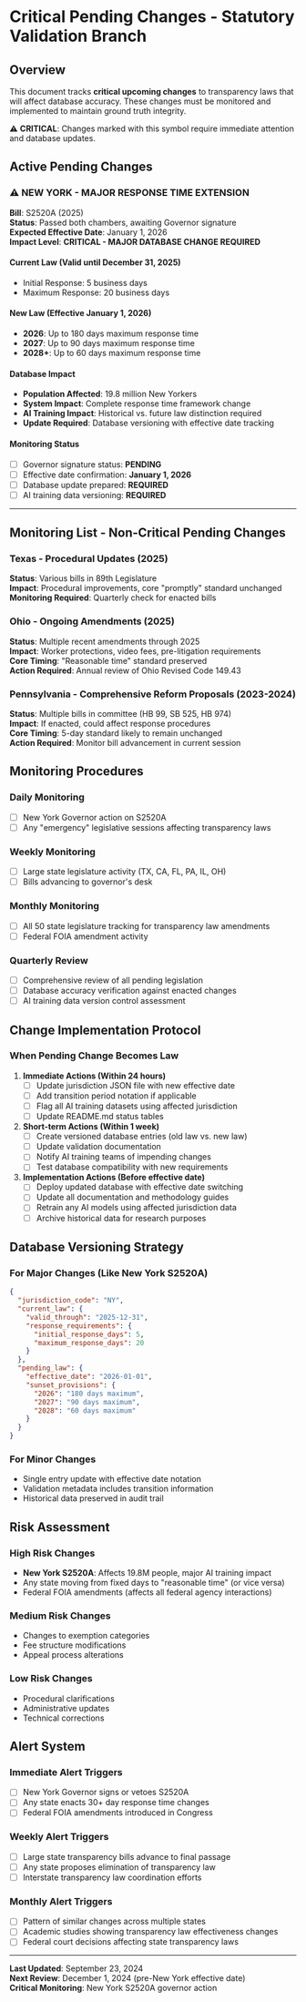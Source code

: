 # Critical Pending Changes - Statutory Validation Branch

## Overview
This document tracks **critical upcoming changes** to transparency laws that will affect database accuracy. These changes must be monitored and implemented to maintain ground truth integrity.

⚠️ **CRITICAL**: Changes marked with this symbol require immediate attention and database updates.

## Active Pending Changes

### ⚠️ NEW YORK - MAJOR RESPONSE TIME EXTENSION

**Bill**: S2520A (2025)  
**Status**: Passed both chambers, awaiting Governor signature  
**Expected Effective Date**: January 1, 2026  
**Impact Level**: **CRITICAL - MAJOR DATABASE CHANGE REQUIRED**

#### Current Law (Valid until December 31, 2025)
- Initial Response: 5 business days
- Maximum Response: 20 business days

#### New Law (Effective January 1, 2026)
- **2026**: Up to 180 days maximum response time
- **2027**: Up to 90 days maximum response time  
- **2028+**: Up to 60 days maximum response time

#### Database Impact
- **Population Affected**: 19.8 million New Yorkers
- **System Impact**: Complete response time framework change
- **AI Training Impact**: Historical vs. future law distinction required
- **Update Required**: Database versioning with effective date tracking

#### Monitoring Status
- [ ] Governor signature status: **PENDING**
- [ ] Effective date confirmation: **January 1, 2026**
- [ ] Database update prepared: **REQUIRED**
- [ ] AI training data versioning: **REQUIRED**

---

## Monitoring List - Non-Critical Pending Changes

### Texas - Procedural Updates (2025)
**Status**: Various bills in 89th Legislature  
**Impact**: Procedural improvements, core "promptly" standard unchanged  
**Monitoring Required**: Quarterly check for enacted bills

### Ohio - Ongoing Amendments (2025)
**Status**: Multiple recent amendments through 2025  
**Impact**: Worker protections, video fees, pre-litigation requirements  
**Core Timing**: "Reasonable time" standard preserved  
**Action Required**: Annual review of Ohio Revised Code 149.43

### Pennsylvania - Comprehensive Reform Proposals (2023-2024)
**Status**: Multiple bills in committee (HB 99, SB 525, HB 974)  
**Impact**: If enacted, could affect response procedures  
**Core Timing**: 5-day standard likely to remain unchanged  
**Action Required**: Monitor bill advancement in current session

## Monitoring Procedures

### Daily Monitoring
- [ ] New York Governor action on S2520A
- [ ] Any "emergency" legislative sessions affecting transparency laws

### Weekly Monitoring  
- [ ] Large state legislature activity (TX, CA, FL, PA, IL, OH)
- [ ] Bills advancing to governor's desk

### Monthly Monitoring
- [ ] All 50 state legislature tracking for transparency law amendments
- [ ] Federal FOIA amendment activity

### Quarterly Review
- [ ] Comprehensive review of all pending legislation
- [ ] Database accuracy verification against enacted changes
- [ ] AI training data version control assessment

## Change Implementation Protocol

### When Pending Change Becomes Law

1. **Immediate Actions (Within 24 hours)**
   - [ ] Update jurisdiction JSON file with new effective date
   - [ ] Add transition period notation if applicable
   - [ ] Flag all AI training datasets using affected jurisdiction
   - [ ] Update README.md status tables

2. **Short-term Actions (Within 1 week)**
   - [ ] Create versioned database entries (old law vs. new law)
   - [ ] Update validation documentation
   - [ ] Notify AI training teams of impending changes
   - [ ] Test database compatibility with new requirements

3. **Implementation Actions (Before effective date)**
   - [ ] Deploy updated database with effective date switching
   - [ ] Update all documentation and methodology guides
   - [ ] Retrain any AI models using affected jurisdiction data
   - [ ] Archive historical data for research purposes

## Database Versioning Strategy

### For Major Changes (Like New York S2520A)

```json
{
  "jurisdiction_code": "NY",
  "current_law": {
    "valid_through": "2025-12-31",
    "response_requirements": {
      "initial_response_days": 5,
      "maximum_response_days": 20
    }
  },
  "pending_law": {
    "effective_date": "2026-01-01", 
    "sunset_provisions": {
      "2026": "180 days maximum",
      "2027": "90 days maximum", 
      "2028": "60 days maximum"
    }
  }
}
```

### For Minor Changes
- Single entry update with effective date notation
- Validation metadata includes transition information
- Historical data preserved in audit trail

## Risk Assessment

### High Risk Changes
- **New York S2520A**: Affects 19.8M people, major AI training impact
- Any state moving from fixed days to "reasonable time" (or vice versa)
- Federal FOIA amendments (affects all federal agency interactions)

### Medium Risk Changes  
- Changes to exemption categories
- Fee structure modifications
- Appeal process alterations

### Low Risk Changes
- Procedural clarifications
- Administrative updates
- Technical corrections

## Alert System

### Immediate Alert Triggers
- [ ] New York Governor signs or vetoes S2520A
- [ ] Any state enacts 30+ day response time changes
- [ ] Federal FOIA amendments introduced in Congress

### Weekly Alert Triggers
- [ ] Large state transparency bills advance to final passage
- [ ] Any state proposes elimination of transparency law
- [ ] Interstate transparency law coordination efforts

### Monthly Alert Triggers
- [ ] Pattern of similar changes across multiple states
- [ ] Academic studies showing transparency law effectiveness changes
- [ ] Federal court decisions affecting state transparency laws

---

**Last Updated**: September 23, 2024  
**Next Review**: December 1, 2024 (pre-New York effective date)  
**Critical Monitoring**: New York S2520A governor action